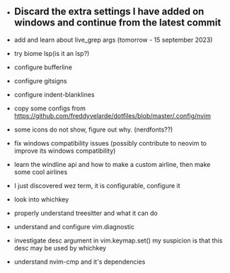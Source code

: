 * ## Discard the extra settings I have added on windows and continue from the latest commit

* add and learn about live_grep args (tomorrow - 15 september 2023)

* try biome lsp(is it an lsp?)
  
* configure bufferline

* configure gitsigns

* configure indent-blanklines

* copy some configs from https://github.com/freddyvelarde/dotfiles/blob/master/.config/nvim

* some icons do not show, figure out why. (nerdfonts??)

* fix windows compatibility issues (possibly contribute to neovim to improve its windows compatibility)

* learn the windline api and how to make a custom airline, then make some cool airlines

* I just discovered wez term, it is configurable, configure it

* look into whichkey

* properly understand treesitter and what it can do

* understand and configure vim.diagnostic 

* investigate  desc argument in vim.keymap.set() my suspicion is that this desc may be used by whichkey

* understand nvim-cmp and it's dependencies

